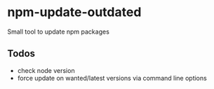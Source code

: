 # npm-update-outdated
Small tool to update npm packages

## Todos
- check node version
- force update on wanted/latest versions via command line options